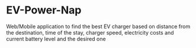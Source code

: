 # EV-Power-Nap
Web/Mobile application to find the best EV charger based on distance from the destination, time of the stay, charger speed, electricity costs and current battery level and the desired one
